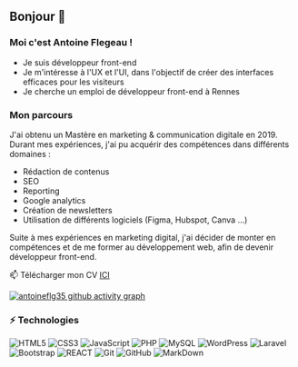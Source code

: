 ## Bonjour 👋
### Moi c'est Antoine Flegeau !

- Je suis développeur front-end
- Je m'intéresse à l'UX et l'UI, dans l'objectif de créer des interfaces efficaces pour les visiteurs
- Je cherche un emploi de développeur front-end à Rennes



### Mon parcours  

J'ai obtenu un Mastère en marketing & communication digitale en 2019. Durant mes expériences, j'ai pu acquérir des compétences dans différents domaines :
- Rédaction de contenus
- SEO
- Reporting
- Google analytics
- Création de newsletters
- Utilisation de différents logiciels (Figma, Hubspot, Canva ...)


Suite à mes expériences en marketing digital, j'ai décider de monter en compétences et de me former au développement web, afin de devenir développeur front-end.

📫 Télécharger mon CV  <a href="" target="_blank">ICI</a>


[![antoineflg35 github activity graph](https://activity-graph.herokuapp.com/graph?username=antoineflg35)](https://github.com/antoineflg35/github-readme-activity-graph)


### ⚡ Technologies

![HTML5](https://img.shields.io/badge/-HTML5-E34F26?style=flat-square&logo=html5&logoColor=white)
![CSS3](https://img.shields.io/badge/-CSS3-1572B6?style=flat-square&logo=css3)
![JavaScript](https://img.shields.io/badge/-JavaScript-323330?style=flat-square&logo=javascript)
![PHP](https://img.shields.io/badge/-PHP-474A8A?style=flat-square&logo=php)
![MySQL](https://img.shields.io/badge/-MySQL-336791?style=flat-square&logo=mysql)
![WordPress](https://img.shields.io/badge/-WordPress-21759b?style=flat-square&logo=WordPress)
![Laravel](https://img.shields.io/badge/-laravel-23FF2D?style=flat-square&logo=laravel)
![Bootstrap](https://img.shields.io/badge/-Bootstrap-563D7C?style=flat-square&logo=bootstrap)
![REACT](https://img.shields.io/badge/-REACT-blue)
![Git](https://img.shields.io/badge/-Git-3E2C00?style=flat-square&logo=git)
![GitHub](https://img.shields.io/badge/-GitHub-181717?style=flat-square&logo=github)
![MarkDown](https://img.shields.io/badge/markdown-black?&style=flat-square&logo=markdown)

  
